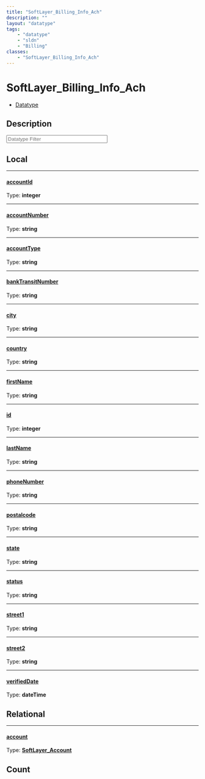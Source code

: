 ```yaml
---
title: "SoftLayer_Billing_Info_Ach"
description: ""
layout: "datatype"
tags:
    - "datatype"
    - "sldn"
    - "Billing"
classes:
    - "SoftLayer_Billing_Info_Ach"
---
```


# SoftLayer_Billing_Info_Ach
<div id='service-datatype'>
    <ul id='sldn-reference-tabs'>
        <li id='datatype'> <a href='/reference/datatypes/SoftLayer_Billing_Info_Ach' >Datatype</a></li>
    </ul>
</div>

## Description 








<!-- Filer BEGIN -->
<div class="view-filters">
        <div class="clearfix">
            <div class="search-input-box">
                <input placeholder="Datatype Filter" onkeyup="titleSearch(inputId='prop-input', divId='properties', elementClass='prop-row')" 
                    type="text" id="prop-input" value="" size="30" maxlength="128" class="form-text">
            </div>
        </div>
</div>
<!-- Filer END -->

<div id="properties" class="content">
<div id="localProperties" class="prop-content" >

## Local
<div class="prop-row">

-----
[accountId]: #accountid
#### [accountId]
  
<span class="type-label">Type: </span>**integer**  



</div>
<div class="prop-row">

-----
[accountNumber]: #accountnumber
#### [accountNumber]
  
<span class="type-label">Type: </span>**string**  



</div>
<div class="prop-row">

-----
[accountType]: #accounttype
#### [accountType]
  
<span class="type-label">Type: </span>**string**  



</div>
<div class="prop-row">

-----
[bankTransitNumber]: #banktransitnumber
#### [bankTransitNumber]
  
<span class="type-label">Type: </span>**string**  



</div>
<div class="prop-row">

-----
[city]: #city
#### [city]
  
<span class="type-label">Type: </span>**string**  



</div>
<div class="prop-row">

-----
[country]: #country
#### [country]
  
<span class="type-label">Type: </span>**string**  



</div>
<div class="prop-row">

-----
[firstName]: #firstname
#### [firstName]
  
<span class="type-label">Type: </span>**string**  



</div>
<div class="prop-row">

-----
[id]: #id
#### [id]
  
<span class="type-label">Type: </span>**integer**  



</div>
<div class="prop-row">

-----
[lastName]: #lastname
#### [lastName]
  
<span class="type-label">Type: </span>**string**  



</div>
<div class="prop-row">

-----
[phoneNumber]: #phonenumber
#### [phoneNumber]
  
<span class="type-label">Type: </span>**string**  



</div>
<div class="prop-row">

-----
[postalcode]: #postalcode
#### [postalcode]
  
<span class="type-label">Type: </span>**string**  



</div>
<div class="prop-row">

-----
[state]: #state
#### [state]
  
<span class="type-label">Type: </span>**string**  



</div>
<div class="prop-row">

-----
[status]: #status
#### [status]
  
<span class="type-label">Type: </span>**string**  



</div>
<div class="prop-row">

-----
[street1]: #street1
#### [street1]
  
<span class="type-label">Type: </span>**string**  



</div>
<div class="prop-row">

-----
[street2]: #street2
#### [street2]
  
<span class="type-label">Type: </span>**string**  



</div>
<div class="prop-row">

-----
[verifiedDate]: #verifieddate
#### [verifiedDate]
  
<span class="type-label">Type: </span>**dateTime**  



</div>
</div>
<!-- LOCAL PROPERTY END -->

<div id="relationalProperties"  class="prop-content" >

## Relational
<div class="prop-row">

-----
[account]: #account
#### [account]
  
<span class="type-label">Type: </span>**<a href='/reference/datatypes/SoftLayer_Account'>SoftLayer_Account </a>**  



</div>

## Count
</div>


